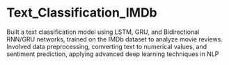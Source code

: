# Text_Classification_IMDb
Built a text classification model using LSTM, GRU, and Bidirectional RNN/GRU networks, trained on the IMDb dataset to analyze movie reviews. Involved data preprocessing, converting text to numerical values, and sentiment prediction, applying advanced deep learning techniques in NLP

